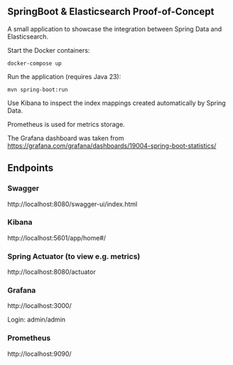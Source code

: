 ## SpringBoot & Elasticsearch Proof-of-Concept
A small application to showcase the integration between Spring Data and Elasticsearch.

Start the Docker containers:
```
docker-compose up
```
Run the application (requires Java 23):
```
mvn spring-boot:run
```
Use Kibana to inspect the index mappings created automatically by Spring Data.

Prometheus is used for metrics storage.

The Grafana dashboard was taken from https://grafana.com/grafana/dashboards/19004-spring-boot-statistics/


## Endpoints
### Swagger
http://localhost:8080/swagger-ui/index.html

### Kibana
http://localhost:5601/app/home#/

### Spring Actuator (to view e.g. metrics)
http://localhost:8080/actuator

### Grafana
http://localhost:3000/

Login: admin/admin

### Prometheus
http://localhost:9090/